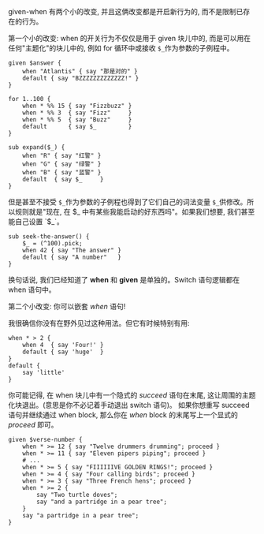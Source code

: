 
given-when 有两个小的改变, 并且这俩改变都是开启新行为的, 而不是限制已存在的行为。

第一个小的改变: when 的开关行为不仅仅是用于 given 块儿中的, 而是可以用在任何"主题化"的块儿中的, 例如 for 循环中或接收 `$_`作为参数的子例程中。

``` perl6
given $answer {
    when "Atlantis" { say "那是对的" }
    default { say "BZZZZZZZZZZZZZ!" }
}

for 1..100 {
    when * %% 15 { say "Fizzbuzz" }
    when * %% 3  { say "Fizz"     }
    when * %% 5  { say "Buzz"     }
    default      { say $_         }
}

sub expand($_) {
    when "R" { say "红警" }
    when "G" { say "绿警" }
    when "B" { say "蓝警" }
    default  { say $_     }
}
```

但是甚至不接受 `$_`作为参数的子例程也得到了它们自己的词法变量 `$_`供修改。所以规则就是"现在, 在 $_ 中有某些我能启动的好东西吗"。如果我们想要, 我们甚至能自己设置 `$_`。

``` perl6
sub seek-the-answer() {
    $_ = (^100).pick;
    when 42 { say "The answer" }
    default { say "A number"   }
}
```

换句话说, 我们已经知道了 **when** 和 **given** 是单独的。Switch 语句逻辑都在 when 语句中。

第二个小改变: 你可以嵌套 *when* 语句!

我很确信你没有在野外见过这种用法。但它有时候特别有用:

``` perl6
when * > 2 {
    when 4  { say 'Four!' }
    default { say 'huge'  }
}
default {
    say 'little'
}
```

你可能记得, 在 when 块儿中有一个隐式的 *succeed* 语句在末尾, 这让周围的主题化块退出。(意思是你不必记着手动退出 switch 语句)。 如果你想重写 succeed 语句并继续通过 when block, 那么你在 *when* block 的末尾写上一个显式的 *proceed* 即可。

``` perl6
given $verse-number {
    when * >= 12 { say "Twelve drummers drumming"; proceed }
    when * >= 11 { say "Eleven pipers piping"; proceed }
    # ...
    when * >= 5 { say "FIIIIIIVE GOLDEN RINGS!"; proceed }
    when * >= 4 { say "Four calling birds"; proceed }
    when * >= 3 { say "Three French hens"; proceed }
    when * >= 2 {
        say "Two turtle doves";
        say "and a partridge in a pear tree";
    }
    say "a partridge in a pear tree";
}
```

